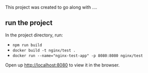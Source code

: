 This project was created to go along with ....

## run the project

In the project directory, run:

* `npm run build`
* `docker build -t nginx/test .`
* `docker run --name="nginx-test-app" -p 8080:8080 nginx/test`


Open up [http://localhost:8080](http://localhost:8080) to view it in the browser.
